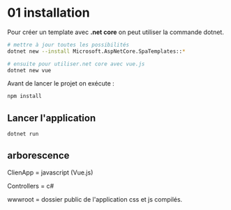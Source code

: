 # 01 installation

Pour créer un template avec **.net core** on peut utiliser la commande dotnet.

````bash
# mettre à jour toutes les possibilités
dotnet new --install Microsoft.AspNetCore.SpaTemplates::*

# ensuite pour utiliser.net core avec vue.js
dotnet new vue
````

Avant de lancer le projet on exécute :

```bash
npm install 
```

## Lancer l'application

```bash
dotnet run
```

## arborescence

ClienApp = javascript (Vue.js)

Controllers = c#

wwwroot = dossier public de l'application css et js compilés.

